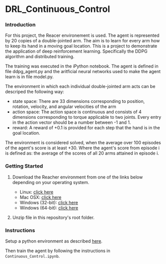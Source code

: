 # DRL_Continuous_Control

### Introduction
For this project, the Reacer environement is used. The agent is represented by 20 copies of a double-jointed arm. The aim is to learn for every arm how to keep its hand in a moving goal location.
This is a project to demonstrate the application of deep reinforcement learning. Specifically the DDPG algorithm and distributed training.

The training was executed in the iPython notebook. The agent is defined in file ddpg_agent.py and the aritficial neural networks used to make the agent learn is in file model.py.

The environment in which each individual double-jointed arm acts can be descriped the following way:
* state space: There are 33 dimensions corresponding to position, rotation, velocity, and angular velocities of the arm
* action space: The action space is continuous and consists of 4 dimensions corresponding to torque applicable to two joints. Every entry in the action vector should be a number between -1 and 1.
* reward: A reward of +0.1 is provided for each step that the hand is in the goal location.

The environment is considered solved, when the average over 100 episodes of the agent's score is at least +30. Where the agent's score from episode i is defined as: the average of the scores of all 20 arms attained in episode i.

### Getting Started

1. Download the Reacher environment from one of the links below depending on your operating system.
    - Linux: [click here](https://s3-us-west-1.amazonaws.com/udacity-drlnd/P2/Reacher/Reacher_Linux.zip)
    - Mac OSX: [click here](https://s3-us-west-1.amazonaws.com/udacity-drlnd/P2/Reacher/Reacher.app.zip)
    - Windows (32-bit): [click here](https://s3-us-west-1.amazonaws.com/udacity-drlnd/P2/Reacher/Reacher_Windows_x86.zip)
    - Windows (64-bit): [click here](https://s3-us-west-1.amazonaws.com/udacity-drlnd/P2/Reacher/Reacher_Windows_x86_64.zip)

2. Unzip file in this repository's root folder.

### Instructions

Setup a python environment as described [here](https://github.com/udacity/deep-reinforcement-learning#dependencies).

Then train the agent by following the instructions in `Continuous_Control.ipynb`. 
